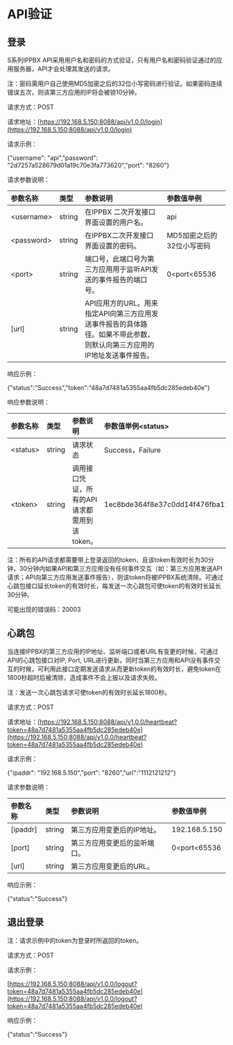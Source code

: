 # API验证

## 登录

S系列IPPBX API采用用户名和密码的方式验证，只有用户名和密码验证通过的应用服务器，API才会处理其发送的请求。

注：密码需用户自己使用MD5加密之后的32位小写密码进行验证。如果密码连续错误五次，则该第三方应用的IP将会被锁10分钟。

请求方式：POST

请求地址：[https://192.168.5.150:8088/api/v1.0.0/login](https://192.168.5.150:8088/api/v1.0.0/login)

请求示例：

{"username": "api","password": "2d7257a528679d01a19c70e3fa773620","port": "8260"}

请求参数说明：

| 参数名称 | 类型 | 参数说明 | 参数值举例 |
| :--- | :--- | :--- | :--- |
| &lt;username&gt; | string | 在IPPBX 二次开发接口界面设置的用户名。 | api |
| &lt;password&gt; | string | 在IPPBX二次开发接口界面设置的密码。 | MD5加密之后的32位小写密码 |
| &lt;port&gt; | string | 端口号，此端口号为第三方应用用于监听API发送的事件报告的端口号。 | 0&lt;port&lt;65536 |
| \[url\] | string | API应用方的URL。用来指定API向第三方应用发送事件报告的具体路径。如果不带此参数，则默认向第三方应用的IP地址发送事件报告。 |  |

响应示例：

{"status":"Success","token":"48a7d7481a5355aa4fb5dc285edeb40e"}

响应参数说明：

| 参数名称 | 类型 | 参数说明 | 参数值举例&lt;status&gt; |
| :--- | :--- | :--- | :--- |
| &lt;status&gt; | string | 请求状态 | Success，Failure |
| &lt;token&gt; | string | 调用接口凭证，所有的API请求都需用到该token。 | 1ec8bde364f8e37c0dd14f476fba114c |

注：所有的API请求都需要带上登录返回的token，且该token有效时长为30分钟，30分钟内如果API和第三方应用没有任何事件交互（如：第三方应用发送API请求；API向第三方应用发送事件报告），则该token将被IPPBX系统清除。可通过心跳包接口延长token的有效时长，每发送一次心跳包可使token的有效时长延长30分钟。

可能出现的错误码：20003

## 心跳包

当连接IPPBX的第三方应用的IP地址、监听端口或者URL有变更的时候，可通过API的心跳包接口对IP, Port, URL进行更新。同时当第三方应用和API没有事件交互的时候，可利用此接口定期发送请求从而更新token的有效时长，避免token在1800秒超时后被清除，造成事件不会上报以及请求失败。

注：发送一次心跳包请求可使token的有效时长延长1800秒。

请求方式：POST

请求地址：[https://192.168.5.150:8088/api/v1.0.0/heartbeat?token=48a7d7481a5355aa4fb5dc285edeb40e](https://192.168.5.150:8088/api/v1.0.0/heartbeat?token=48a7d7481a5355aa4fb5dc285edeb40e)

请求示例：

{"ipaddr": "192.168.5.150","port": "8260","url":"1112121212"}

请求参数说明：

| 参数名称 | 类型 | 参数说明 | 参数值举例 |
| :--- | :--- | :--- | :--- |
| \[ipaddr\] | string | 第三方应用变更后的IP地址。 | 192.168.5.150 |
| \[port\] | string | 第三方应用变更后的监听端口。 | 0&lt;port&lt;65536 |
| \[url\] | string | 第三方应用变更后的URL。 |  |

响应示例：

{"status":"Success"}

## 退出登录

注：请求示例中的token为登录时所返回的token。

请求方式：POST

请求示例：

[https://192.168.5.150:8088/api/v1.0.0/logout?token=48a7d7481a5355aa4fb5dc285edeb40e](https://192.168.5.150:8088/api/v1.0.0/logout?token=48a7d7481a5355aa4fb5dc285edeb40e)

响应示例：

{"status":"Success"}

